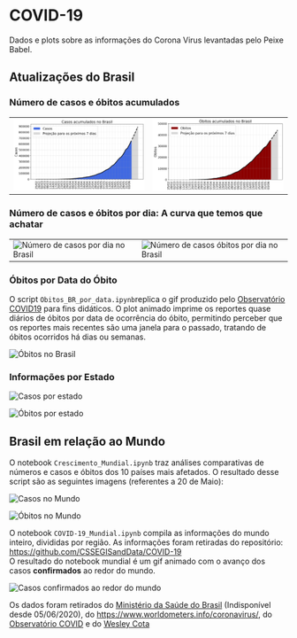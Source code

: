 # COVID-19
Dados e plots sobre as informações do Corona Virus levantadas pelo Peixe Babel.

## Atualizações do Brasil 

### Número de casos e óbitos acumulados

|                                                                                ||
|--------------------------------------------------------------------------------|--------------------------------------------------------------------------------|
|<a target="_blank" rel="noopener noreferrer" href="https://github.com/peixebabel/COVID-19/blob/master/imagens/casos.png?raw=true"> <img src="imagens/casos.png" width=500 class="inline"/> </a>|<a target="_blank" rel="noopener noreferrer" href="https://github.com/peixebabel/COVID-19/blob/master/imagens/obitos.png?raw=true"><img src="imagens/obitos.png" width=500 class="inline"/></a>|

### Número de casos e óbitos por dia: A curva que temos que achatar

|                                                                                ||
|--------------------------------------------------------------------------------|--------------------------------------------------------------------------------|
|![Número de casos por dia no Brasil](https://github.com/peixebabel/COVID-19/blob/master/imagens/casos-por-dia.png?raw=true)|![Número de casos óbitos por dia no Brasil](https://github.com/peixebabel/COVID-19/blob/master/imagens/obitos-por-dia.png?raw=true)|

### Óbitos por Data do Óbito
O script ```Obitos_BR_por_data.ipynb```replica o gif produzido pelo [Observatório COVID19](https://covid19br.github.io/%E2%80%9D#fig1%22) para fins didáticos. O plot animado imprime os reportes quase diários de óbitos por data de ocorrência do óbito, permitindo perceber que os reportes mais recentes são uma janela para o passado, tratando de óbitos ocorridos há dias ou semanas.

![Óbitos no Brasil](https://github.com/peixebabel/COVID-19/blob/master/imagens/obitos-br-por-data.gif?raw=true)

### Informações por Estado


![Casos por estado](https://github.com/peixebabel/COVID-19/blob/master/imagens/casos-por-estado.png?raw=true)

![Óbitos por estado](https://github.com/peixebabel/COVID-19/blob/master/imagens/obitos-por-estado.png?raw=true)


## Brasil em relação ao Mundo 

O notebook ```Crescimento_Mundial.ipynb``` traz análises comparativas de números e casos e óbitos dos 10 países mais afetados. O resultado desse script são as seguintes imagens (referentes a 20 de Maio):

![Casos no Mundo](https://github.com/peixebabel/COVID-19/blob/master/imagens/2020-05-20-casos.png?raw=true)

![Óbitos no Mundo](https://github.com/peixebabel/COVID-19/blob/master/imagens/2020-05-20-obitos.png?raw=true)


O notebook ```COVID-19_Mundial.ipynb``` compila as informações do mundo inteiro, divididas por região. As informações foram retiradas do repositório: https://github.com/CSSEGISandData/COVID-19 <br>
O resultado do notebook mundial é um gif animado com o avanço dos casos **confirmados** ao redor do mundo.

![Casos confirmados ao redor do mundo](https://github.com/peixebabel/COVID-19/blob/master/imagens/mundial-covid19.gif?raw=true)



Os dados foram retirados do [Ministério da Saúde do Brasil](http://covid.saude.gov.br/) (Indisponível desde 05/06/2020), do https://www.worldometers.info/coronavirus/, do [Observatório COVID](https://covid19br.github.io/) e do [Wesley Cota](https://covid19br.wcota.me/)

